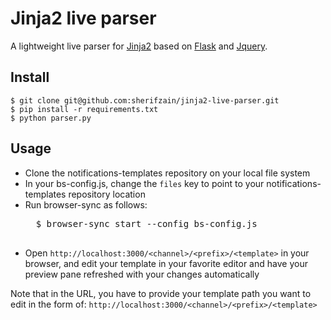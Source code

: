 
# Jinja2 live parser

A lightweight live parser for [Jinja2](http://jinja.pocoo.org/docs/dev/) based on [Flask](http://flask.pocoo.org/) and [Jquery](http://jquery.com/).


## Install

    $ git clone git@github.com:sherifzain/jinja2-live-parser.git
    $ pip install -r requirements.txt
    $ python parser.py

## Usage

* Clone the notifications-templates repository on your local file system
* In your bs-config.js, change the `files` key to point to your notifications-templates repository location
* Run browser-sync as follows:
    <pre>
    $ browser-sync start --config bs-config.js
    </pre>
* Open `http://localhost:3000/<channel>/<prefix>/<template>` in your browser, and edit your template in your favorite editor and have your preview pane refreshed with your changes automatically

Note that in the URL, you have to provide your template path you want to edit in the form of: `http://localhost:3000/<channel>/<prefix>/<template>`
